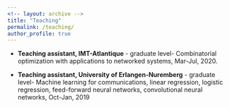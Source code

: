 ```yaml
---
<!-- layout: archive -->
title: "Teaching"
permalink: /teaching/
author_profile: true
---
```

* **Teaching assistant, IMT-Atlantique** - graduate level- Combinatorial optimization with applications to networked systems, Mar-Jul, 2020.

* **Teaching assistant, University of Erlangen-Nuremberg** - graduate level- Machine learning for communications,  linear regression, logistic regression, feed-forward neural networks, convolutional neural networks, Oct-Jan, 2019

